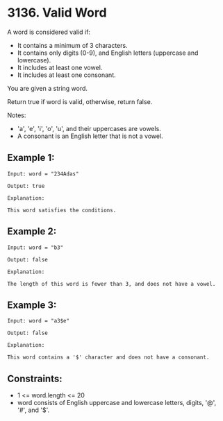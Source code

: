 # 3136. Valid Word

A word is considered valid if:

- It contains a minimum of 3 characters.
- It contains only digits (0-9), and English letters (uppercase and lowercase).
- It includes at least one vowel.
- It includes at least one consonant.

You are given a string word.

Return true if word is valid, otherwise, return false.

Notes:

- 'a', 'e', 'i', 'o', 'u', and their uppercases are vowels.
- A consonant is an English letter that is not a vowel.

## Example 1:

```
Input: word = "234Adas"

Output: true

Explanation:

This word satisfies the conditions.
```

## Example 2:

```
Input: word = "b3"

Output: false

Explanation:

The length of this word is fewer than 3, and does not have a vowel.
```

## Example 3:

```
Input: word = "a3$e"

Output: false

Explanation:

This word contains a '$' character and does not have a consonant.
```

## Constraints:

- 1 <= word.length <= 20
- word consists of English uppercase and lowercase letters, digits, '@', '#', and '$'.
